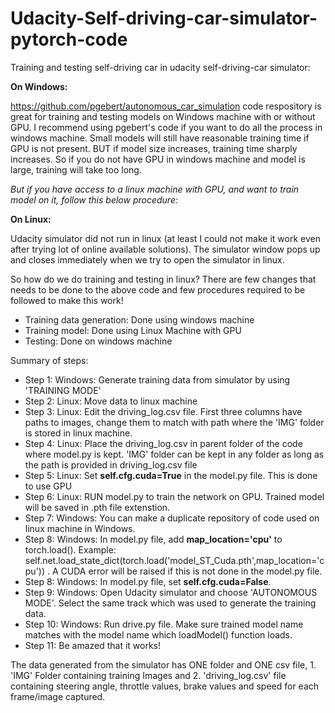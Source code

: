 # Udacity-Self-driving-car-simulator-pytorch-code

Training and testing self-driving car in udacity self-driving-car simulator:

**On Windows:**

https://github.com/pgebert/autonomous_car_simulation code respository is great for training and testing models on Windows machine with or without GPU. I recommend using pgebert's code if you want to do all the process in windows machine. Small models will still have reasonable training time if GPU is not present. BUT if model size increases, training time sharply increases. So if you do not have GPU in windows machine and model is large, training will take too long.

*But if you have access to a linux machine with GPU, and want to train model on it, follow this below procedure:*



**On Linux:**

Udacity simulator did not run in linux (at least I could not make it work even after trying lot of online available solutions). The simulator window pops up and closes immediately when we try to open the simulator in linux.

So how do we do training and testing in linux?
There are few changes that needs to be done to the above code and few procedures required to be followed to make this work!

* Training data generation: Done using windows machine
* Training model: Done using Linux Machine with GPU
* Testing: Done on windows machine 

Summary of steps:
* Step 1: Windows: Generate training data from simulator by using 'TRAINING MODE'
* Step 2: Linux: Move data to linux machine
* Step 3: Linux: Edit the driving_log.csv file. First three columns have paths to images, change them to match with path where the 'IMG' folder is stored in linux machine.
* Step 4: Linux: Place the driving_log.csv in parent folder of the code where model.py is kept. 'IMG' folder can be kept in any folder as long as the path is provided in driving_log.csv file
* Step 5: Linux: Set **self.cfg.cuda=True** in the model.py file. This is done to use GPU
* Step 6: Linux: RUN model.py to train the network on GPU. Trained model will be saved in .pth file extenstion.
* Step 7: Windows: You can make a duplicate repository of code used on linux machine in Windows.
* Step 8: Windows:  In model.py file, add **map_location='cpu'** to torch.load(). Example: self.net.load_state_dict(torch.load('model_ST_Cuda.pth',map_location='cpu')) . A CUDA error will be raised if this is not done in the model.py file.
* Step 8: Windows:  In model.py file, set **self.cfg.cuda=False**.
* Step 9: Windows: Open Udacity simulator and choose 'AUTONOMOUS MODE'. Select the same track which was used to generate the training data.
* Step 10: Windows: Run drive.py file. Make sure trained model name matches with the model name which loadModel() function loads.
* Step 11: Be amazed that it works!


The data generated from the simulator has ONE folder and ONE csv file, 1. 'IMG' Folder containing  training Images and 2. 'driving_log.csv' file containing steering angle, throttle values, brake values and speed for each frame/image captured.



